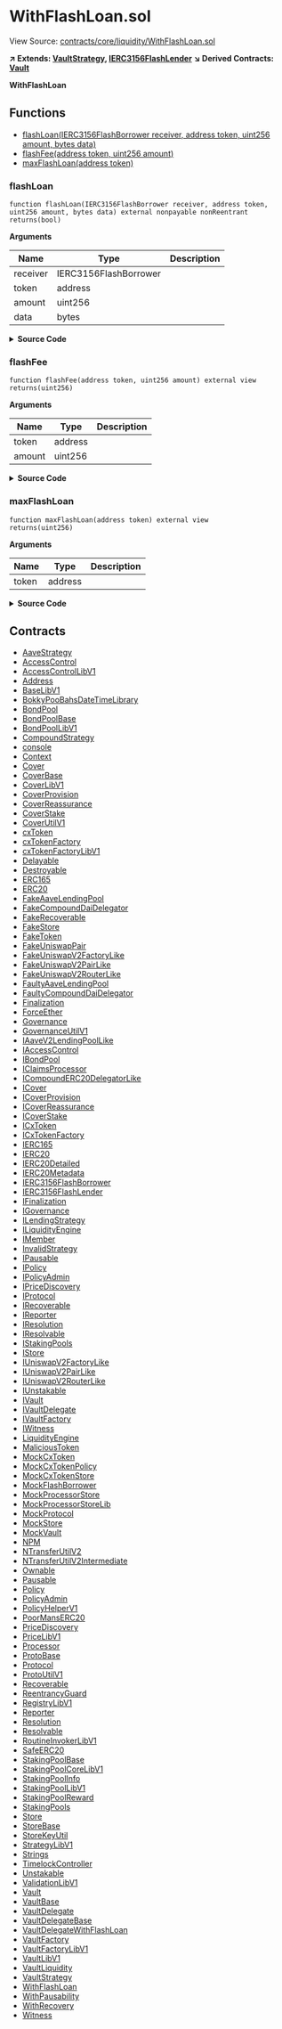 # WithFlashLoan.sol

View Source: [contracts/core/liquidity/WithFlashLoan.sol](../contracts/core/liquidity/WithFlashLoan.sol)

**↗ Extends: [VaultStrategy](VaultStrategy.md), [IERC3156FlashLender](IERC3156FlashLender.md)**
**↘ Derived Contracts: [Vault](Vault.md)**

**WithFlashLoan**

## Functions

- [flashLoan(IERC3156FlashBorrower receiver, address token, uint256 amount, bytes data)](#flashloan)
- [flashFee(address token, uint256 amount)](#flashfee)
- [maxFlashLoan(address token)](#maxflashloan)

### flashLoan

```solidity
function flashLoan(IERC3156FlashBorrower receiver, address token, uint256 amount, bytes data) external nonpayable nonReentrant 
returns(bool)
```

**Arguments**

| Name        | Type           | Description  |
| ------------- |------------- | -----|
| receiver | IERC3156FlashBorrower |  | 
| token | address |  | 
| amount | uint256 |  | 
| data | bytes |  | 

<details>
	<summary><strong>Source Code</strong></summary>

```javascript
function flashLoan(
    IERC3156FlashBorrower receiver,
    address token,
    uint256 amount,
    bytes calldata data
  ) external override nonReentrant returns (bool) {
    require(amount > 0, "Please specify amount");

    /******************************************************************************************
      PRE
     ******************************************************************************************/
    (IERC20 stablecoin, uint256 fee, uint256 protocolFee) = delgate().preFlashLoan(msg.sender, key, receiver, token, amount, data);

    /******************************************************************************************
      BODY
     ******************************************************************************************/
    // @suppress-address-trust-issue, @suppress-malicious-erc20 `stablecoin` can't be manipulated via user input.
    uint256 previousBalance = stablecoin.balanceOf(address(this));
    // require(previousBalance >= amount, "Balance insufficient"); <-- already checked in `preFlashLoan` --> `getFlashFeesInternal`

    stablecoin.ensureTransfer(address(receiver), amount);
    require(receiver.onFlashLoan(msg.sender, token, amount, fee, data) == keccak256("ERC3156FlashBorrower.onFlashLoan"), "IERC3156: Callback failed");
    stablecoin.ensureTransferFrom(address(receiver), address(this), amount + fee);

    uint256 finalBalance = stablecoin.balanceOf(address(this));
    require(finalBalance >= previousBalance + fee, "Access is denied");

    // Transfer protocol fee to the treasury
    stablecoin.ensureTransfer(s.getTreasury(), protocolFee);

    /******************************************************************************************
      POST
     ******************************************************************************************/

    delgate().postFlashLoan(msg.sender, key, receiver, token, amount, data);

    emit FlashLoanBorrowed(address(this), address(receiver), token, amount, fee);

    return true;
  }
```
</details>

### flashFee

```solidity
function flashFee(address token, uint256 amount) external view
returns(uint256)
```

**Arguments**

| Name        | Type           | Description  |
| ------------- |------------- | -----|
| token | address |  | 
| amount | uint256 |  | 

<details>
	<summary><strong>Source Code</strong></summary>

```javascript
function flashFee(address token, uint256 amount) external view override returns (uint256) {
    return delgate().getFlashFee(msg.sender, key, token, amount);
  }
```
</details>

### maxFlashLoan

```solidity
function maxFlashLoan(address token) external view
returns(uint256)
```

**Arguments**

| Name        | Type           | Description  |
| ------------- |------------- | -----|
| token | address |  | 

<details>
	<summary><strong>Source Code</strong></summary>

```javascript
function maxFlashLoan(address token) external view override returns (uint256) {
    return delgate().getMaxFlashLoan(msg.sender, key, token);
  }
```
</details>

## Contracts

* [AaveStrategy](AaveStrategy.md)
* [AccessControl](AccessControl.md)
* [AccessControlLibV1](AccessControlLibV1.md)
* [Address](Address.md)
* [BaseLibV1](BaseLibV1.md)
* [BokkyPooBahsDateTimeLibrary](BokkyPooBahsDateTimeLibrary.md)
* [BondPool](BondPool.md)
* [BondPoolBase](BondPoolBase.md)
* [BondPoolLibV1](BondPoolLibV1.md)
* [CompoundStrategy](CompoundStrategy.md)
* [console](console.md)
* [Context](Context.md)
* [Cover](Cover.md)
* [CoverBase](CoverBase.md)
* [CoverLibV1](CoverLibV1.md)
* [CoverProvision](CoverProvision.md)
* [CoverReassurance](CoverReassurance.md)
* [CoverStake](CoverStake.md)
* [CoverUtilV1](CoverUtilV1.md)
* [cxToken](cxToken.md)
* [cxTokenFactory](cxTokenFactory.md)
* [cxTokenFactoryLibV1](cxTokenFactoryLibV1.md)
* [Delayable](Delayable.md)
* [Destroyable](Destroyable.md)
* [ERC165](ERC165.md)
* [ERC20](ERC20.md)
* [FakeAaveLendingPool](FakeAaveLendingPool.md)
* [FakeCompoundDaiDelegator](FakeCompoundDaiDelegator.md)
* [FakeRecoverable](FakeRecoverable.md)
* [FakeStore](FakeStore.md)
* [FakeToken](FakeToken.md)
* [FakeUniswapPair](FakeUniswapPair.md)
* [FakeUniswapV2FactoryLike](FakeUniswapV2FactoryLike.md)
* [FakeUniswapV2PairLike](FakeUniswapV2PairLike.md)
* [FakeUniswapV2RouterLike](FakeUniswapV2RouterLike.md)
* [FaultyAaveLendingPool](FaultyAaveLendingPool.md)
* [FaultyCompoundDaiDelegator](FaultyCompoundDaiDelegator.md)
* [Finalization](Finalization.md)
* [ForceEther](ForceEther.md)
* [Governance](Governance.md)
* [GovernanceUtilV1](GovernanceUtilV1.md)
* [IAaveV2LendingPoolLike](IAaveV2LendingPoolLike.md)
* [IAccessControl](IAccessControl.md)
* [IBondPool](IBondPool.md)
* [IClaimsProcessor](IClaimsProcessor.md)
* [ICompoundERC20DelegatorLike](ICompoundERC20DelegatorLike.md)
* [ICover](ICover.md)
* [ICoverProvision](ICoverProvision.md)
* [ICoverReassurance](ICoverReassurance.md)
* [ICoverStake](ICoverStake.md)
* [ICxToken](ICxToken.md)
* [ICxTokenFactory](ICxTokenFactory.md)
* [IERC165](IERC165.md)
* [IERC20](IERC20.md)
* [IERC20Detailed](IERC20Detailed.md)
* [IERC20Metadata](IERC20Metadata.md)
* [IERC3156FlashBorrower](IERC3156FlashBorrower.md)
* [IERC3156FlashLender](IERC3156FlashLender.md)
* [IFinalization](IFinalization.md)
* [IGovernance](IGovernance.md)
* [ILendingStrategy](ILendingStrategy.md)
* [ILiquidityEngine](ILiquidityEngine.md)
* [IMember](IMember.md)
* [InvalidStrategy](InvalidStrategy.md)
* [IPausable](IPausable.md)
* [IPolicy](IPolicy.md)
* [IPolicyAdmin](IPolicyAdmin.md)
* [IPriceDiscovery](IPriceDiscovery.md)
* [IProtocol](IProtocol.md)
* [IRecoverable](IRecoverable.md)
* [IReporter](IReporter.md)
* [IResolution](IResolution.md)
* [IResolvable](IResolvable.md)
* [IStakingPools](IStakingPools.md)
* [IStore](IStore.md)
* [IUniswapV2FactoryLike](IUniswapV2FactoryLike.md)
* [IUniswapV2PairLike](IUniswapV2PairLike.md)
* [IUniswapV2RouterLike](IUniswapV2RouterLike.md)
* [IUnstakable](IUnstakable.md)
* [IVault](IVault.md)
* [IVaultDelegate](IVaultDelegate.md)
* [IVaultFactory](IVaultFactory.md)
* [IWitness](IWitness.md)
* [LiquidityEngine](LiquidityEngine.md)
* [MaliciousToken](MaliciousToken.md)
* [MockCxToken](MockCxToken.md)
* [MockCxTokenPolicy](MockCxTokenPolicy.md)
* [MockCxTokenStore](MockCxTokenStore.md)
* [MockFlashBorrower](MockFlashBorrower.md)
* [MockProcessorStore](MockProcessorStore.md)
* [MockProcessorStoreLib](MockProcessorStoreLib.md)
* [MockProtocol](MockProtocol.md)
* [MockStore](MockStore.md)
* [MockVault](MockVault.md)
* [NPM](NPM.md)
* [NTransferUtilV2](NTransferUtilV2.md)
* [NTransferUtilV2Intermediate](NTransferUtilV2Intermediate.md)
* [Ownable](Ownable.md)
* [Pausable](Pausable.md)
* [Policy](Policy.md)
* [PolicyAdmin](PolicyAdmin.md)
* [PolicyHelperV1](PolicyHelperV1.md)
* [PoorMansERC20](PoorMansERC20.md)
* [PriceDiscovery](PriceDiscovery.md)
* [PriceLibV1](PriceLibV1.md)
* [Processor](Processor.md)
* [ProtoBase](ProtoBase.md)
* [Protocol](Protocol.md)
* [ProtoUtilV1](ProtoUtilV1.md)
* [Recoverable](Recoverable.md)
* [ReentrancyGuard](ReentrancyGuard.md)
* [RegistryLibV1](RegistryLibV1.md)
* [Reporter](Reporter.md)
* [Resolution](Resolution.md)
* [Resolvable](Resolvable.md)
* [RoutineInvokerLibV1](RoutineInvokerLibV1.md)
* [SafeERC20](SafeERC20.md)
* [StakingPoolBase](StakingPoolBase.md)
* [StakingPoolCoreLibV1](StakingPoolCoreLibV1.md)
* [StakingPoolInfo](StakingPoolInfo.md)
* [StakingPoolLibV1](StakingPoolLibV1.md)
* [StakingPoolReward](StakingPoolReward.md)
* [StakingPools](StakingPools.md)
* [Store](Store.md)
* [StoreBase](StoreBase.md)
* [StoreKeyUtil](StoreKeyUtil.md)
* [StrategyLibV1](StrategyLibV1.md)
* [Strings](Strings.md)
* [TimelockController](TimelockController.md)
* [Unstakable](Unstakable.md)
* [ValidationLibV1](ValidationLibV1.md)
* [Vault](Vault.md)
* [VaultBase](VaultBase.md)
* [VaultDelegate](VaultDelegate.md)
* [VaultDelegateBase](VaultDelegateBase.md)
* [VaultDelegateWithFlashLoan](VaultDelegateWithFlashLoan.md)
* [VaultFactory](VaultFactory.md)
* [VaultFactoryLibV1](VaultFactoryLibV1.md)
* [VaultLibV1](VaultLibV1.md)
* [VaultLiquidity](VaultLiquidity.md)
* [VaultStrategy](VaultStrategy.md)
* [WithFlashLoan](WithFlashLoan.md)
* [WithPausability](WithPausability.md)
* [WithRecovery](WithRecovery.md)
* [Witness](Witness.md)
